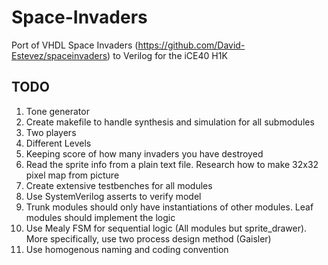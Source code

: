 # Space-Invaders

Port of VHDL Space Invaders (https://github.com/David-Estevez/spaceinvaders) to Verilog for the iCE40 H1K

## TODO

1. Tone generator
2. Create makefile to handle synthesis and simulation for all submodules
3. Two players
4. Different Levels
5. Keeping score of how many invaders you have destroyed
6. Read the sprite info from a plain text file. Research how to make 32x32 pixel map from picture
7. Create extensive testbenches for all modules
8. Use SystemVerilog asserts to verify model
9. Trunk modules should only have instantiations of other modules. Leaf modules should implement the logic
10. Use Mealy FSM for sequential logic (All modules but sprite_drawer). More specifically, use two process design method (Gaisler)
11. Use homogenous naming and coding convention